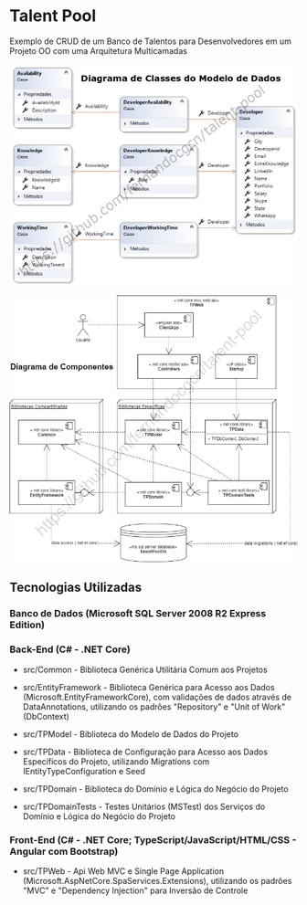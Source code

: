 # Talent Pool

Exemplo de CRUD de um Banco de Talentos para Desenvolvedores em um Projeto OO com uma Arquitetura Multicamadas  

![](/misc/ClassDiagram.png)

![](/misc/ComponentDiagram.png)

## Tecnologias Utilizadas

### Banco de Dados (Microsoft SQL Server 2008 R2 Express Edition)

### Back-End (C# - .NET Core)

* src/Common - Biblioteca Genérica Utilitária Comum aos Projetos  

* src/EntityFramework - Biblioteca Genérica para Acesso aos Dados (Microsoft.EntityFrameworkCore), com validações de dados através de DataAnnotations, utilizando os padrões "Repository" e "Unit of Work" (DbContext)  

* src/TPModel - Biblioteca do Modelo de Dados do Projeto  

* src/TPData - Biblioteca de Configuração para Acesso aos Dados Específicos do Projeto, utilizando Migrations com IEntityTypeConfiguration e Seed  

* src/TPDomain - Biblioteca do Domínio e Lógica do Negócio do Projeto  

* src/TPDomainTests - Testes Unitários (MSTest) dos Serviços do Domínio e Lógica do Negócio do Projeto  

### Front-End (C# - .NET Core; TypeScript/JavaScript/HTML/CSS - Angular com Bootstrap)

* src/TPWeb - Api Web MVC e Single Page Application (Microsoft.AspNetCore.SpaServices.Extensions), utilizando os padrões "MVC" e "Dependency Injection" para Inversão de Controle
